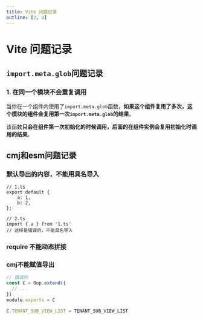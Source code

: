 ```yaml
---
title: Vite 问题记录
outline: [2, 3]
---
```


# Vite 问题记录

## `import.meta.glob`问题记录

### 1. 在同一个模块不会重复调用

当你在一个组件内使用了`import.meta.glob`函数，**如果这个组件复用了多次，这个模块的组件会复用第一次`import.meta.glob`的结果**。

该函数**只会在组件第一次初始化的时候调用，后面的在组件实例会复用初始化时调用的结果**。

## cmj和esm问题记录

### 默认导出的内容，不能用具名导入

```
// 1.ts
export default {
    a: 1,
    b: 2,
};

// 2.ts
import { a } from '1.ts'
// 这样是错误的，不能具名导入
```

### require 不能动态拼接

### cmj不能赋值导出

```ts
// 错误的
const C = Oop.extend({
  // ...
})
module.exports = C

C.TENANT_SUB_VIEW_LIST = TENANT_SUB_VIEW_LIST
```
